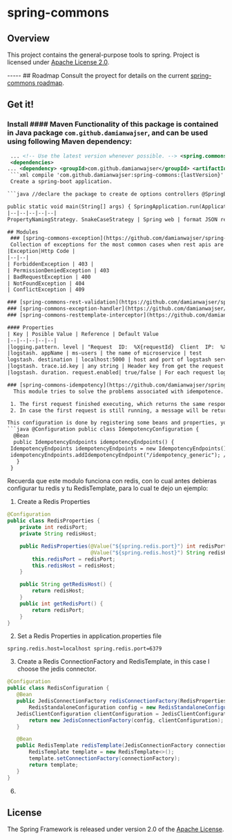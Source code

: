 

# spring-commons
 ## Overview
 This project contains the general-purpose tools to spring.
Project is licensed under [Apache License 2.0](http://www.apache.org/licenses/LICENSE-2.0).

----- ## Roadmap
 Consult the proyect for details on the current [spring-commons roadmap]([https://github.com/damianwajser/spring-commons/projects/1](https://github.com/damianwajser/spring-commons/projects/1)).

## Get it!
 ### Install #### Maven Functionality of this package is contained in Java package `com.github.damianwajser`, and can be used using following Maven dependency:

```xml <properties>
 ... <!-- Use the latest version whenever possible. --> <spring.commons>{lastversion}</spring.commons> ...</properties>
 <dependencies>
... <dependency> <groupId>com.github.damianwajser</groupId> <artifactId>spring-commons</artifactId> <version>${spring.commons}</version> </dependency> ...</dependencies> ``` #### Gradle
 ```xml compile 'com.github.damianwajser:spring-commons:{lastVersion}' ``` ## Usage
 Create a spring-boot application.

```java //declare the package to create de options controllers @SpringBootApplication @EnableAutoConfiguration @ComponentScan(basePackages = {"com.github.damianwajser","{YOUR-PACKAGE}"}) public class Application {

public static void main(String[] args) { SpringApplication.run(Application.class, args); }  } ``` #### Recommended configuration: | Key | Module | Reference
|--|--|--|--|--|
PropertyNamingStrategy. SnakeCaseStrategy | Spring web | format JSON response when Object is return in a controller

## Modules
 ### [spring-commons-exception](https://github.com/damianwajser/spring-commons/tree/master/spring-commons-exception "spring-commons-exception")
 Collection of exceptions for the most common cases when rest apis are built, and override the http code. In addition, they request additional information for errors. They can be used on their own, or they are caught by spring-commons-exception-handler and this information is used to generate a nice error message. For example:
|Exception|Http Code |
|--|--|
| ForbiddenException | 403 |
| PermissionDeniedException | 403
| BadRequestException | 400
| NotFoundException | 404
| ConflictException | 409

### [spring-commons-rest-validation](https://github.com/damianwajser/spring-commons/tree/master/spring-commons-rest-validation "spring-commons-rest-validation")
### [spring-commons-exception-handler](https://github.com/damianwajser/spring-commons/tree/master/spring-commons-exception-handler "spring-commons-exception-handler") ### [spring-commons-http-fixer](https://github.com/damianwajser/spring-commons/tree/master/spring-commons-http-fixer "spring-commons-http-fixer")
### [spring-commons-resttemplate-interceptor](https://github.com/damianwajser/spring-commons/tree/master/spring-commons-resttemplate-interceptor "spring-commons-resttemplate-interceptor") ### [spring-commons-logstash-logger](https://github.com/damianwajser/spring-commons/tree/master/spring-commons-logstash-logger "spring-commons-logstash-logger")

#### Properties
| Key | Posible Value | Reference | Default Value
|--|--|--|--|--|
|logging.pattern. level | "Request  ID:  %X{requestId}  Client  IP:  %X{clientIp}" | log pattern | Empty
|logstash. appName | ms-users | the name of microservice | test
logstash. destination | localhost:5000 | host and port of logstash server| localhost:5000
|logstash. trace.id.key | any string | Header key from get the request Id if is empty generate a new UUID to replace RequestId | UUID
|logstash. duration. request.enabled| true/false | For each request log the duration.| false

### [spring-commons-idempotency](https://github.com/damianwajser/spring-commons/tree/master/spring-commons-idempotency "spring-commons-idempotency")
  This module tries to solve the problems associated with idempotence. For them, create a filter within the spring chain of responsibilities. When the first request is made, it saves in redis the request sent by the client associated with an idempotence key. When another request is made two things can happen:

 1. The first request finished executing, which returns the same response that was obtained in the first call.
 2. In case the first request is still running, a message will be returned indicating the conflict.

This configuration is done by registering some beans and properties, you can see the following example:
```java @Configuration public class IdempotencyConfiguration {
  @Bean
  public IdempotencyEndpoints idempotencyEndpoints() {
 IdempotencyEndpoints idempotencyEndpoints = new IdempotencyEndpoints(); // register endpoint by all Http Methods and generic Key generator      // (The idempotence key is generated based on the header sent by the client, X-Idempotency-Key)
 idempotencyEndpoints.addIdempotencyEndpoint("/idempotency_generic"); //Customize another enpoint only by POST method and custom keyGenerator idempotencyEndpoints.addIdempotencyEndpoint("/idempotency_by_custom", new FooIdempotencyKeyGenerator(), HttpMethod.POST);      return idempotencyEndpoints;
   }
 }
```
Recuerda que este modulo funciona con redis, con lo cual antes debieras configurar tu redis  y tu RedisTemplate, para lo cual te dejo un ejemplo:

 1. Create a Redis Properties

```java
@Configuration
public class RedisProperties {
	private int redisPort;
	private String redisHost;

	public RedisProperties(@Value("${spring.redis.port}") int redisPort,
						   @Value("${spring.redis.host}") String redisHost) {
		this.redisPort = redisPort;
		this.redisHost = redisHost;
	}

	public String getRedisHost() {
		return redisHost;
	}
	public int getRedisPort() {
		return redisPort;
	}
}
```
 2. Set a Redis Properties in application.properties file
```properties
spring.redis.host=localhost spring.redis.port=6379
```
 3. Create a Redis ConnectionFactory and RedisTemplate, in this case I choose the jedis connector.
 ```java
@Configuration
public class RedisConfiguration {
	@Bean
	public JedisConnectionFactory redisConnectionFactory(RedisProperties redisProperties) {
		RedisStandaloneConfiguration config = new RedisStandaloneConfiguration(redisProperties.getRedisHost(), redisProperties.getRedisPort());
	JedisClientConfiguration clientConfiguration = JedisClientConfiguration.builder().readTimeout(Duration.ofMillis(0)) .connectTimeout(Duration.ofMillis(0)).build();
		return new JedisConnectionFactory(config, clientConfiguration);
	}

	@Bean
	public RedisTemplate redisTemplate(JedisConnectionFactory connectionFactory) {
		RedisTemplate template = new RedisTemplate<>();
		template.setConnectionFactory(connectionFactory);
		return template;
	}
}
 ```
 6.
 ## License
 The Spring Framework is released under version 2.0 of the
[Apache License](http://www.apache.org/licenses/LICENSE-2.0).
